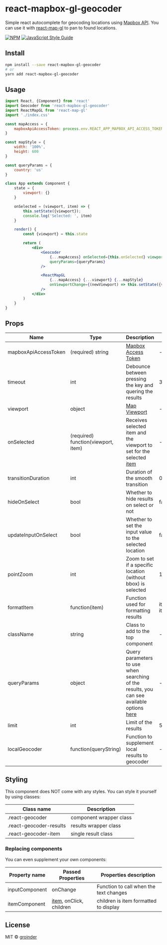 # react-mapbox-gl-geocoder

Simple react autocomplete for geocoding locations using [Mapbox API](https://www.mapbox.com/api-documentation/?language=JavaScript#introduction). You can use it with [react-map-gl](https://github.com/uber/react-map-gl) to pan to found locations.

[![NPM](https://img.shields.io/npm/v/react-mapbox-gl-geocoder.svg)](https://www.npmjs.com/package/react-mapbox-gl-geocoder) [![JavaScript Style Guide](https://img.shields.io/badge/code_style-standard-brightgreen.svg)](https://standardjs.com)

## Install

```bash
npm install --save react-mapbox-gl-geocoder
# or
yarn add react-mapbox-gl-geocoder
```

## Usage

```jsx
import React, {Component} from 'react'
import Geocoder from 'react-mapbox-gl-geocoder'
import ReactMapGL from 'react-map-gl'
import './index.css'

const mapAccess = {
    mapboxApiAccessToken: process.env.REACT_APP_MAPBOX_API_ACCESS_TOKEN
}

const mapStyle = {
    width: '100%',
    height: 600
}

const queryParams = {
    country: 'us'
}

class App extends Component {
    state = {
        viewport: {}
    }

    onSelected = (viewport, item) => {
        this.setState({viewport});
        console.log('Selected: ', item)
    }

    render() {
        const {viewport} = this.state

        return (
            <div>
                <Geocoder
                    {...mapAccess} onSelected={this.onSelected} viewport={viewport} hideOnSelect={true}
                    queryParams={queryParams}
                />

                <ReactMapGL
                    {...mapAccess} {...viewport} {...mapStyle}
                    onViewportChange={(newViewport) => this.setState({viewport: newViewport})}
                />
            </div>
        )
    }
}
```

## Props

| Name                 | Type              | Description | Default |
| -------------------- | ----------------- | ----------- | ------- |
| mapboxApiAccessToken | (required) string | [Mapbox Access Token](https://www.mapbox.com/help/define-access-token/) | - |
| timeout              | int               | Debounce between pressing the key and quering the results | 300 |
| viewport | object | [Map Viewport](https://uber.github.io/react-map-gl/#/documentation/api-reference/static-map?section=map-state) | - |
| onSelected | (required) function(viewport, item) | Receives selected item and the viewport to set for the selected [item](https://www.mapbox.com/api-documentation/?language=JavaScript#response-object) | - |
| transitionDuration | int | Duration of the smooth transition | 0 |
| hideOnSelect | bool | Whether to hide results on select or not | false |
| updateInputOnSelect | bool | Whether to set the input value to the selected location | false |
| pointZoom | int | Zoom to set if a specific location (without bbox) is selected | 16 |
| formatItem | function(item) | Function used for formatting results | item => item.place_name |
| className | string | Class to add to the top component | - |
| queryParams | object | Query parameters to use when searching of the results, you can see available options [here](https://www.mapbox.com/api-documentation/?language=JavaScript#search-for-places) | - |
| limit | int | Limit of the results | 5 |
| localGeocoder | function(queryString) | Function to supplement local results to geocoder | - |

## Styling

This component does NOT come with any styles. You can style it yourself by using classes:

| Class name | Description |
| --- | --- |
| .react-geocoder | component wrapper class |
| .react-geocoder-results | results wrapper class |  
| .react-geocoder-item | single result class |

### Replacing components

You can even supplement your own components:

| Property name | Passed Properties | Properties description |
| --- | --- | --- |
| inputComponent | onChange | Function to call when the text changes |
| itemComponent | [item](https://www.mapbox.com/api-documentation/?language=JavaScript#response-object), onClick, children | children is item formatted to display | 

## License

MIT © [groinder](https://github.com/groinder)
